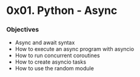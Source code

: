 # 0x01. Python - Async

### Objectives
- Async and await syntax
- How to execute an async program with asyncio
- How to run concurrent coroutines
- How to create asyncio tasks
- How to use the random module
